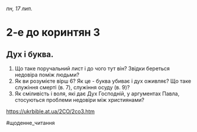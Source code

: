 
_пн, 17 лип._

# 2-е до коринтян 3

## Дух і буква.
1. Що таке поручальний лист і до чого тут він? Звідки береться недовіра поміж людьми?
2. Як ви розумієте вірш 6? Як це - буква убиває і дух оживляє? Що таке служіння смерті (в. 7), служіння осуду (в. 9)?
3. Як сміливість і воля, які дає Дух Господній, у аргументах Павла, стосуються проблеми недовіри між християнами?

https://ukrbible.at.ua/2CO/2co3.htm 

#щоденне_читання
